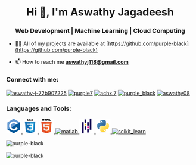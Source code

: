 <h1 align="center">Hi 👋, I'm Aswathy Jagadeesh</h1>
<h3 align="center">Web Development | Machine Learning | Cloud Computing</h3>

- 👨‍💻 All of my projects are available at [https://github.com/purple-black](https://github.com/purple-black)

- 📫 How to reach me **aswathyj118@gmail.com**

<h3 align="left">Connect with me:</h3>
<p align="left">
<a href="https://linkedin.com/in/aswathy-j-72b907225" target="blank"><img align="center" src="https://raw.githubusercontent.com/rahuldkjain/github-profile-readme-generator/master/src/images/icons/Social/linked-in-alt.svg" alt="aswathy-j-72b907225" height="30" width="40" /></a>
<a href="https://kaggle.com/purple7" target="blank"><img align="center" src="https://raw.githubusercontent.com/rahuldkjain/github-profile-readme-generator/master/src/images/icons/Social/kaggle.svg" alt="purple7" height="30" width="40" /></a>
<a href="https://instagram.com/achx.7" target="blank"><img align="center" src="https://raw.githubusercontent.com/rahuldkjain/github-profile-readme-generator/master/src/images/icons/Social/instagram.svg" alt="achx.7" height="30" width="40" /></a>
<a href="https://www.codechef.com/users/purple_black" target="blank"><img align="center" src="https://cdn.jsdelivr.net/npm/simple-icons@3.1.0/icons/codechef.svg" alt="purple_black" height="30" width="40" /></a>
<a href="https://www.leetcode.com/aswathy08" target="blank"><img align="center" src="https://raw.githubusercontent.com/rahuldkjain/github-profile-readme-generator/master/src/images/icons/Social/leet-code.svg" alt="aswathy08" height="30" width="40" /></a>
</p>

<h3 align="left">Languages and Tools:</h3>
<p align="left"> <a href="https://www.cprogramming.com/" target="_blank" rel="noreferrer"> <img src="https://raw.githubusercontent.com/devicons/devicon/master/icons/c/c-original.svg" alt="c" width="40" height="40"/> </a> <a href="https://www.w3schools.com/css/" target="_blank" rel="noreferrer"> <img src="https://raw.githubusercontent.com/devicons/devicon/master/icons/css3/css3-original-wordmark.svg" alt="css3" width="40" height="40"/> </a> <a href="https://www.w3.org/html/" target="_blank" rel="noreferrer"> <img src="https://raw.githubusercontent.com/devicons/devicon/master/icons/html5/html5-original-wordmark.svg" alt="html5" width="40" height="40"/> </a> <a href="https://www.mathworks.com/" target="_blank" rel="noreferrer"> <img src="https://upload.wikimedia.org/wikipedia/commons/2/21/Matlab_Logo.png" alt="matlab" width="40" height="40"/> </a> <a href="https://pandas.pydata.org/" target="_blank" rel="noreferrer"> <img src="https://raw.githubusercontent.com/devicons/devicon/2ae2a900d2f041da66e950e4d48052658d850630/icons/pandas/pandas-original.svg" alt="pandas" width="40" height="40"/> </a> <a href="https://www.python.org" target="_blank" rel="noreferrer"> <img src="https://raw.githubusercontent.com/devicons/devicon/master/icons/python/python-original.svg" alt="python" width="40" height="40"/> </a> <a href="https://scikit-learn.org/" target="_blank" rel="noreferrer"> <img src="https://upload.wikimedia.org/wikipedia/commons/0/05/Scikit_learn_logo_small.svg" alt="scikit_learn" width="40" height="40"/> </a> </p>

<p><img align="center" src="https://github-readme-stats.vercel.app/api/top-langs?username=purple-black&show_icons=true&locale=en&layout=compact" alt="purple-black" /></p>

<p><img align="center" src="https://github-readme-streak-stats.herokuapp.com/?user=purple-black&" alt="purple-black" /></p>

